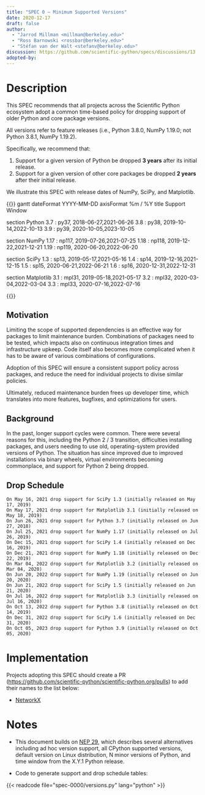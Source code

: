 ```yaml
---
title: "SPEC 0 — Minimum Supported Versions"
date: 2020-12-17
draft: false
author:
  - "Jarrod Millman <millman@berkeley.edu>"
  - "Ross Barnowski <rossbar@berkeley.edu>"
  - "Stéfan van der Walt <stefanv@berkeley.edu>"
discussion: https://github.com/scientific-python/specs/discussions/13
adopted-by:
---
```


# Description

This SPEC recommends that all projects across the Scientific Python ecosystem adopt a common time-based policy for dropping support of older Python and core package versions.

All versions refer to feature releases (i.e., Python 3.8.0, NumPy 1.19.0; not Python 3.8.1, NumPy 1.19.2).

Specifically, we recommend that:

1. Support for a given version of Python be dropped **3 years** after its initial release.
2. Support for a given version of other core packages be dropped **2 years** after their initial release.

We illustrate this SPEC with release dates of NumPy, SciPy, and Matplotlib.

<!-- prettier-ignore-start -->
{{<mermaid>}}
gantt
dateFormat  YYYY-MM-DD
axisFormat  %m / %Y
title Support Window

section Python
3.7  :     py37, 2018-06-27,2021-06-26
3.8  :     py38, 2019-10-14,2022-10-13
3.9  :     py39, 2020-10-05,2023-10-05

section NumPy
1.17  :     np117, 2019-07-26,2021-07-25
1.18  :     np118, 2019-12-22,2021-12-21
1.19  :     np119, 2020-06-20,2022-06-20

section SciPy
1.3  :     sp13, 2019-05-17,2021-05-16
1.4  :     sp14, 2019-12-16,2021-12-15
1.5  :     sp15, 2020-06-21,2022-06-21
1.6  :     sp16, 2020-12-31,2022-12-31

section Matplotlib
3.1  :     mpl31, 2019-05-18,2021-05-17
3.2  :     mpl32, 2020-03-04,2022-03-04
3.3  :     mpl33, 2020-07-16,2022-07-16

{{</mermaid>}}
<!-- prettier-ignore-end -->

## Motivation

Limiting the scope of supported dependencies is an effective way for packages to limit maintenance burden.
Combinations of packages need to be tested, which impacts also on continuous integration times and infrastructure upkeep.
Code itself also becomes more complicated when it has to be aware of various combinations of configurations.

Adoption of this SPEC will ensure a consistent support policy across packages, and reduce the need for individual projects to divise similar policies.

Ultimately, reduced maintenance burden frees up developer time, which translates into more features, bugfixes, and optimizations for users.

## Background

In the past, longer support cycles were common.
There were several reasons for this, including the Python 2 / 3 transition, difficulties installing packages, and users needing to use old, operating-system provided versions of Python.
The situation has since improved due to improved installations via binary wheels, virtual environments becoming commonplace, and support for Python 2 being dropped.

## Drop Schedule

    On May 16, 2021 drop support for SciPy 1.3 (initially released on May 17, 2019)
    On May 17, 2021 drop support for Matplotlib 3.1 (initially released on May 18, 2019)
    On Jun 26, 2021 drop support for Python 3.7 (initially released on Jun 27, 2018)
    On Jul 25, 2021 drop support for NumPy 1.17 (initially released on Jul 26, 2019)
    On Dec 15, 2021 drop support for SciPy 1.4 (initially released on Dec 16, 2019)
    On Dec 21, 2021 drop support for NumPy 1.18 (initially released on Dec 22, 2019)
    On Mar 04, 2022 drop support for Matplotlib 3.2 (initially released on Mar 04, 2020)
    On Jun 20, 2022 drop support for NumPy 1.19 (initially released on Jun 20, 2020)
    On Jun 21, 2022 drop support for SciPy 1.5 (initially released on Jun 21, 2020)
    On Jul 16, 2022 drop support for Matplotlib 3.3 (initially released on Jul 16, 2020)
    On Oct 13, 2022 drop support for Python 3.8 (initially released on Oct 14, 2019)
    On Dec 31, 2022 drop support for SciPy 1.6 (initially released on Dec 31, 2020)
    On Oct 05, 2023 drop support for Python 3.9 (initially released on Oct 05, 2020)

# Implementation

Projects adopting this SPEC should create a PR
(https://github.com/scientific-python/scientific-python.org/pulls) to add their
names to the list below:

- [NetworkX](https://github.com/networkx/networkx)

# Notes

- This document builds on [NEP 29](https://numpy.org/neps/nep-0029-deprecation_policy.html),
  which describes several alternatives including ad hoc version support, all
  CPython supported versions, default version on Linux distribution, N minor
  versions of Python, and time window from the X.Y.1 Python release.

- Code to generate support and drop schedule tables:

{{< readcode file="spec-0000/versions.py" lang="python" >}}

